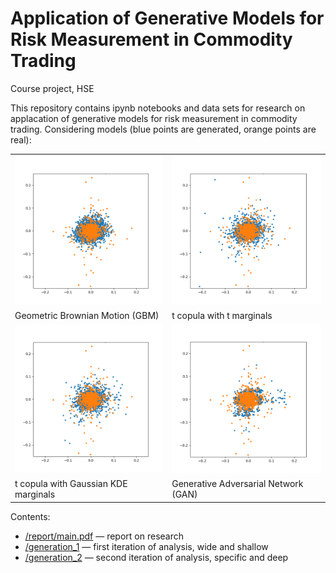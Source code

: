 # Application of Generative Models for Risk Measurement in Commodity Trading
Course project, HSE

This repository contains ipynb notebooks and data sets for research on applacation of generative models for risk measurement in commodity trading. Considering models (blue points are generated, orange points are real):

<table>
<tr>
    <td><img src='generation_2/gifs/gen_gbm.gif' width=300></td>
    <td><img src='generation_2/gifs/gen_t_copula.gif' width=300></td>
</tr>
<tr>
    <td>Geometric Brownian Motion (GBM)</td>
    <td>t copula with t marginals</td>
</tr>
<tr>
    <td><img src='generation_2/gifs/gen_t_copulaKDE.gif' width=300></td>
    <td><img src='generation_2/gifs/gen_tgan.gif' width=300></td>
</tr>
<tr>
    <td>t copula with Gaussian KDE marginals</td>
    <td>Generative Adversarial Network (GAN)</td>
</tr>
</table>

Contents:
* [/report/main.pdf](report/main.pdf) — report on research
* [/generation_1](generation_1/) — first iteration of analysis, wide and shallow
* [/generation_2](generation_2/) — second iteration of analysis, specific and deep
